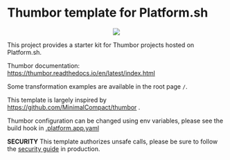 # Thumbor template for Platform.sh

<p align="center"><a href="https://console.platform.sh/projects/create-project/?template=https://github.com/vrobert78/platformsh-thumbor.git&utm_campaign=deploy_on_platform?utm_medium=button&utm_source=affiliate_links&utm_content=https://github.com/vrobert78/platformsh-thumbor.git" target="_blank" title="Deploy with Platform.sh"><img src="https://platform.sh/images/deploy/deploy-button-lg-blue.svg"></a></p>

This project provides a starter kit for Thumbor projects hosted on Platform.sh.

Thumbor documentation: https://thumbor.readthedocs.io/en/latest/index.html

Some transformation examples are available in the root page `/`.

This template is largely inspired by https://github.com/MinimalCompact/thumbor .

Thumbor configuration can be changed using env variables, please see the build hook in [.platform.app.yaml](.platform.app.yaml)

**SECURITY** This template authorizes unsafe calls, please be sure to follow the [security guide](https://thumbor.readthedocs.io/en/latest/security.html) in production.
